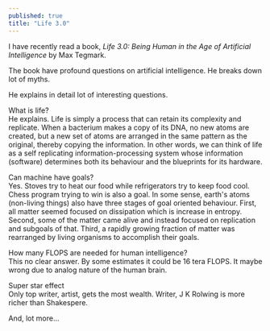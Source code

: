 ```yaml
---
published: true
title: "Life 3.0"
---
```

I have recently read a book, _Life 3.0: Being Human in the Age of Artificial Intelligence_ by Max Tegmark.

The book have profound questions on artificial intelligence. He breaks down lot of myths. 

He explains in detail lot of interesting questions.

What is life?  
He explains. Life is simply a process that can retain its complexity and replicate. When a bacterium makes a copy of its DNA, no new atoms are created, but a new set of atoms are arranged in the same pattern as the original, thereby copying the information. In other words, we can think of life as a self replicating information-processing system whose information (software) determines both its behaviour and the blueprints for its hardware.

Can machine have goals?  
Yes. Stoves try to heat our food while refrigerators try to keep food cool. Chess program trying to win is also a goal. In some sense, earth's atoms (non-living things) also have three stages of goal oriented behaviour. First, all matter seemed focused on dissipation which is increase in entropy. Second, some of the matter came alive and instead focused on replication and subgoals of that. Third, a rapidly growing fraction of matter was rearranged by living organisms to accomplish their goals.

How many FLOPS are needed for human intelligence?  
This no clear answer. By some estimates it could be 16 tera FLOPS. It maybe wrong due to analog nature 
of the human brain.

Super star effect  
Only top writer, artist, gets the most wealth. Writer, J K Rolwing is more richer than Shakespere.

And, lot more...

